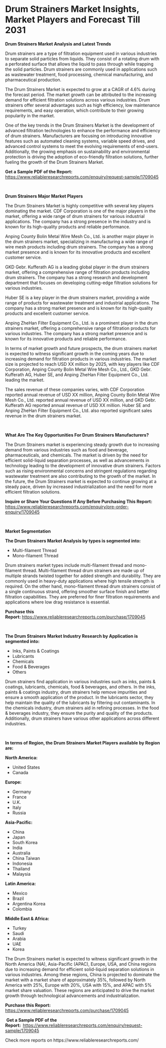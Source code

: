 <p><h1>Drum Strainers Market Insights, Market Players and Forecast Till 2031</h1></p><p><strong>Drum Strainers Market Analysis and Latest Trends</strong></p>
<p><p>Drum strainers are a type of filtration equipment used in various industries to separate solid particles from liquids. They consist of a rotating drum with a perforated surface that allows the liquid to pass through while trapping the solid particles. Drum strainers are commonly used in applications such as wastewater treatment, food processing, chemical manufacturing, and pharmaceutical production.</p><p>The Drum Strainers Market is expected to grow at a CAGR of 4.6% during the forecast period. The market growth can be attributed to the increasing demand for efficient filtration solutions across various industries. Drum strainers offer several advantages such as high efficiency, low maintenance requirements, and easy operation, which contribute to their growing popularity in the market.</p><p>One of the key trends in the Drum Strainers Market is the development of advanced filtration technologies to enhance the performance and efficiency of drum strainers. Manufacturers are focusing on introducing innovative features such as automated cleaning systems, variable speed drives, and advanced control systems to meet the evolving requirements of end-users. Additionally, the growing emphasis on sustainability and environmental protection is driving the adoption of eco-friendly filtration solutions, further fueling the growth of the Drum Strainers Market.</p></p>
<p><strong>Get a Sample PDF of the Report:&nbsp;</strong> <a href="https://www.reliableresearchreports.com/enquiry/request-sample/1709045">https://www.reliableresearchreports.com/enquiry/request-sample/1709045</a></p>
<p>&nbsp;</p>
<p><strong>Drum Strainers Major Market Players</strong></p>
<p><p>The Drum Strainers Market is highly competitive with several key players dominating the market. CDF Corporation is one of the major players in the market, offering a wide range of drum strainers for various industrial applications. The company has a strong presence in the industry and is known for its high-quality products and reliable performance.</p><p>Anping County Bolin Metal Wire Mesh Co., Ltd. is another major player in the drum strainers market, specializing in manufacturing a wide range of wire mesh products including drum strainers. The company has a strong market presence and is known for its innovative products and excellent customer service.</p><p>GKD Gebr. Kufferath AG is a leading global player in the drum strainers market, offering a comprehensive range of filtration products including drum strainers. The company has a strong research and development department that focuses on developing cutting-edge filtration solutions for various industries.</p><p>Huber SE is a key player in the drum strainers market, providing a wide range of products for wastewater treatment and industrial applications. The company has a strong market presence and is known for its high-quality products and excellent customer service.</p><p>Anping ZheHan Filter Equipment Co., Ltd. is a prominent player in the drum strainers market, offering a comprehensive range of filtration products for various industries. The company has a strong market presence and is known for its innovative products and reliable performance.</p><p>In terms of market growth and future prospects, the drum strainers market is expected to witness significant growth in the coming years due to increasing demand for filtration products in various industries. The market size is projected to reach USD XX million by 2025, with key players like CDF Corporation, Anping County Bolin Metal Wire Mesh Co., Ltd., GKD Gebr. Kufferath AG, Huber SE, and Anping ZheHan Filter Equipment Co., Ltd. leading the market.</p><p>The sales revenue of these companies varies, with CDF Corporation reported annual revenue of USD XX million, Anping County Bolin Metal Wire Mesh Co., Ltd. reported annual revenue of USD XX million, and GKD Gebr. Kufferath AG reported annual revenue of USD XX million. Huber SE and Anping ZheHan Filter Equipment Co., Ltd. also reported significant sales revenue in the drum strainers market.</p></p>
<p>&nbsp;</p>
<p><strong>What Are The Key Opportunities For Drum Strainers Manufacturers?</strong></p>
<p><p>The Drum Strainers market is experiencing steady growth due to increasing demand from various industries such as food and beverage, pharmaceuticals, and chemicals. The market is driven by the need for efficient solid-liquid separation processes, as well as advancements in technology leading to the development of innovative drum strainers. Factors such as rising environmental concerns and stringent regulations regarding wastewater treatment are also contributing to the growth of the market. In the future, the Drum Strainers market is expected to continue growing at a steady pace, driven by increased industrialization and the need for more efficient filtration solutions.</p></p>
<p><strong>Inquire or Share Your Questions If Any Before Purchasing This Report:</strong> <a href="https://www.reliableresearchreports.com/enquiry/pre-order-enquiry/1709045">https://www.reliableresearchreports.com/enquiry/pre-order-enquiry/1709045</a></p>
<p>&nbsp;</p>
<p><strong>Market Segmentation</strong></p>
<p><strong>The Drum Strainers Market Analysis by types is segmented into:</strong></p>
<p><ul><li>Multi-filament Thread</li><li>Mono-filament Thread</li></ul></p>
<p><p>Drum strainers market types include multi-filament thread and mono-filament thread. Multi-filament thread drum strainers are made up of multiple strands twisted together for added strength and durability. They are commonly used in heavy-duty applications where high tensile strength is required. On the other hand, mono-filament thread drum strainers consist of a single continuous strand, offering smoother surface finish and better filtration capabilities. They are preferred for finer filtration requirements and applications where low drag resistance is essential.</p></p>
<p><strong>Purchase this Report:&nbsp;</strong><a href="https://www.reliableresearchreports.com/purchase/1709045">https://www.reliableresearchreports.com/purchase/1709045</a></p>
<p>&nbsp;</p>
<p><strong>The Drum Strainers Market Industry Research by Application is segmented into:</strong></p>
<p><ul><li>Inks, Paints & Coatings</li><li>Lubricants</li><li>Chemicals</li><li>Food & Beverages</li><li>Others</li></ul></p>
<p><p>Drum strainers find application in various industries such as inks, paints & coatings, lubricants, chemicals, food & beverages, and others. In the inks, paints & coatings industry, drum strainers help remove impurities and ensure a smooth application of the product. In the lubricants sector, they help maintain the quality of the lubricants by filtering out contaminants. In the chemicals industry, drum strainers aid in refining processes. In the food & beverages industry, they ensure the purity and quality of the products. Additionally, drum strainers have various other applications across different industries.</p></p>
<p>&nbsp;</p>
<p><strong>In terms of Region, the Drum Strainers Market Players available by Region are:</strong></p>
<p>
    <p> <strong> North America: </strong>
        <ul>
            <li>United States</li>
            <li>Canada</li>
        </ul>
        </p> 
    <p> <strong> Europe: </strong>
        <ul>
            <li>Germany</li>
            <li>France</li>
            <li>U.K.</li>
            <li>Italy</li>
            <li>Russia</li>
        </ul>
        </p> 
    <p> <strong> Asia-Pacific: </strong>
        <ul>
            <li>China</li>
            <li>Japan</li>
            <li>South Korea</li>
            <li>India</li>
            <li>Australia</li>
            <li>China Taiwan</li>
            <li>Indonesia</li>
            <li>Thailand</li>
            <li>Malaysia</li>
        </ul>
        </p> 
    <p> <strong> Latin America: </strong>
        <ul>
            <li>Mexico</li>
            <li>Brazil</li>
            <li>Argentina Korea</li>
            <li>Colombia</li>
        </ul>
        </p> 
    <p> <strong> Middle East & Africa: </strong>
        <ul>
            <li>Turkey</li>
            <li>Saudi</li>
            <li>Arabia</li>
            <li>UAE</li>
            <li>Korea</li>
        </ul>
    </p>
    </p>
<p><p>The Drum Strainers market is expected to witness significant growth in the North America (NA), Asia-Pacific (APAC), Europe, USA, and China regions due to increasing demand for efficient solid-liquid separation solutions in various industries. Among these regions, China is projected to dominate the market with a market share of approximately 35%, followed by North America with 25%, Europe with 20%, USA with 15%, and APAC with 5% market share valuation. These regions are anticipated to drive the market growth through technological advancements and industrialization.</p></p>
<p><strong>Purchase this Report: </strong><a href="https://www.reliableresearchreports.com/purchase/1709045">https://www.reliableresearchreports.com/purchase/1709045</a></p>
<p>&nbsp;<strong>Get a Sample PDF of the Report:&nbsp;&nbsp;</strong><a href="https://www.reliableresearchreports.com/enquiry/request-sample/1709045">https://www.reliableresearchreports.com/enquiry/request-sample/1709045</a></p>
<p><strong></strong></p>
<p>Check more reports on https://www.reliableresearchreports.com/</p>